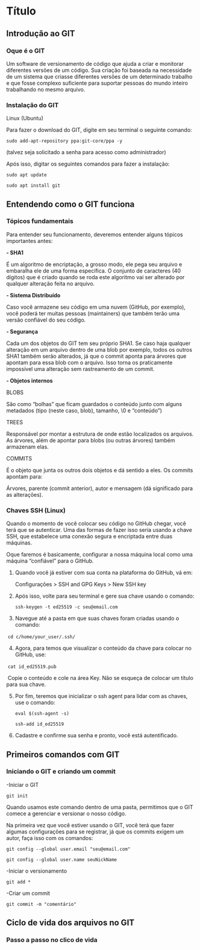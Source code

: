 # Título

## Introdução ao GIT

### Oque é o GIT

Um software de versionamento de código que ajuda a criar e monitorar diferentes versões de um código. Sua criação foi baseada na necessidade de um sistema que criasse diferentes versões de um determinado trabalho e que fosse complexo suficiente para suportar pessoas do mundo inteiro trabalhando no mesmo arquivo.



### Instalação do GIT

 Linux (Ubuntu)

Para fazer o download do GIT, digite em seu terminal o seguinte comando:

`sudo add-apt-repository ppa:git-core/ppa -y`

(talvez seja solicitado a senha para acesso como administrador)

Após isso, digitar os seguintes comandos para fazer a instalação:

`sudo apt update`

`sudo apt install git`



## Entendendo como o GIT funciona

### Tópicos fundamentais

Para entender seu funcionamento, deveremos entender alguns tópicos importantes antes:

**- SHA1**

É um algoritmo de encriptação, a grosso modo, ele pega seu arquivo e embaralha ele de uma forma específica. O conjunto de caracteres (40 dígitos) que é criado quando se roda este algoritmo vai ser alterado por qualquer alteração feita no arquivo.

**- Sistema Distribuído**

Caso você armazene seu código em uma nuvem (GitHub, por exemplo), você poderá ter muitas pessoas (maintainers) que também terão uma versão confiável do seu código.

**- Segurança**

Cada um dos objetos do GIT tem seu próprio SHA1. Se caso haja qualquer alteração em um arquivo dentro de uma blob por exemplo, todos os outros SHA1 também serão alterados, já que o commit aponta para árvores que apontam para essa blob com o arquivo. Isso torna os praticamente impossível uma alteração sem rastreamento de um commit.

**- Objetos internos**

BLOBS

São como “bolhas” que ficam guardados o conteúdo junto com alguns metadados (tipo (neste caso, blob), tamanho, \0 e “conteúdo”)

TREES

Responsável por montar a estrutura de onde estão localizados os arquivos. As árvores, além de apontar para blobs (ou outras árvores) também armazenam elas. 

COMMITS

É o objeto que junta os outros dois objetos e dá sentido a eles. Os commits apontam para: 

Árvores, parente (commit anterior), autor e mensagem (dá significado para as alterações).



### Chaves SSH (Linux)

Quando o momento de você colocar seu código no GitHub chegar, você terá que se autenticar. Uma das formas de fazer isso seria usando a chave SSH, que estabelece uma conexão segura e encriptada entre duas máquinas. 

Oque faremos é basicamente, configurar a nossa máquina local como uma máquina “confiável” para o GitHub.

1. Quando você já estiver com sua conta na plataforma do GitHub, vá em: 

   Configurações > SSH and GPG Keys > New SSH key

2. Após isso, volte para seu terminal e gere sua chave usando o comando:

   `ssh-keygen -t ed25519 -c seu@email.com`

3. Navegue até a pasta em que suas chaves foram criadas usando o comando:

​	`cd c/home/your_user/.ssh/`

4. Agora, para temos que visualizar o conteúdo da chave para colocar no GitHub, use:

​	`cat id_ed25519.pub`

​	Copie o conteúdo e cole na área Key. Não se esqueça de colocar um título para sua chave.

5. Por fim, teremos que inicializar o ssh agent para lidar com as chaves, use o comando:

   `eval $(ssh-agent -s)`

   `ssh-add id_ed25519`

6. Cadastre e confirme sua senha e pronto, você está autentificado.



## Primeiros comandos com GIT

### Iniciando o GIT e criando um commit

-Iniciar o GIT

`git init`

Quando usamos este comando dentro de uma pasta, permitimos que o GIT comece a gerenciar e versionar o nosso código.

Na primeira vez que você estiver usando o GIT, você terá que fazer algumas configurações para se registrar, já que os commits exigem um autor, faça isso com os comandos:

`git config --global user.email "seu@email.com"`

`git config --global user.name seuNickName`

-Iniciar o versionamento

`git add *`

-Criar um commit

`git commit -m "comentário"`

## Ciclo de vida dos arquivos no GIT

### Passo a passo no clico de vida

